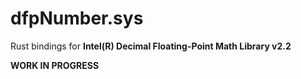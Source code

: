 # dfpNumber.sys

Rust bindings for **Intel(R) Decimal Floating-Point Math Library v2.2**

**WORK IN PROGRESS**